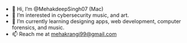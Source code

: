 - 👋 Hi, I’m @MehakdeepSingh07 (Mac)
- 👀 I’m interested in cybersecurity music, and art.
- 🌱 I’m currently learning designing apps, web development, computer forensics, and music.
- 📫 Reach me at mehakrangi99@gmail.com

<!---
MehakdeepSingh07/MehakdeepSingh07 is a ✨ special ✨ repository because its `README.md` (this file) appears on your GitHub profile.
You can click the Preview link to take a look at your changes.
--->
